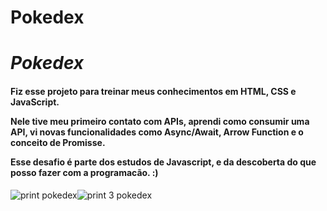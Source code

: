 # Pokedex
<h1><i>Pokedex</h1></i>

<h4> Fiz esse projeto para treinar meus conhecimentos em HTML, CSS e JavaScript.

Nele tive meu primeiro contato com APIs, aprendi como consumir uma API, vi novas funcionalidades como Async/Await, Arrow Function e o conceito de Promisse.

Esse desafio é parte dos estudos de Javascript, e da descoberta do que posso fazer com a programacão. :) </h4>


![print pokedex](https://user-images.githubusercontent.com/87990551/181398177-0ca48bd5-37df-4324-9239-28a43392ca8c.png)![print 3 pokedex](https://user-images.githubusercontent.com/87990551/181399081-d59a1c17-68d4-45f4-9291-f41d14951d1e.png)
